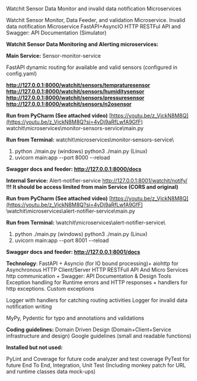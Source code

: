 Watchit Sensor Data Monitor and invalid data notification Microservices

Watchit Sensor Monitor, Data Feeder, and validation Microservice. Invalid data notification Microservice FastAPI+AsyncIO HTTP RESTFul API and Swagger: API Documentation (Simulator)


**Watchit Sensor Data Monitoring and Alerting 
microservices:**

**Main Service:**
Sensor-monitor-service

FastAPI dynamic routing for available and valid sensors (configured in config.yaml)

**http://127.0.0.1:8000/watchit/sensors/tempraturesensor
http://127.0.0.1:8000/watchit/sensors/humiditysensor
http://127.0.0.1:8000/watchit/sensors/pressuresensor
http://127.0.0.1:8000/watchit/sensors/n2osensor**

**Run from PyCharm (See attached video)**
[https://youtu.be/z_VjckN8M8Q](https://youtu.be/z_VjckN8M8Q?si=4yDj9aRfLwfA9GfF)
watchit\microservices\monitor-sensors-service\main.py

**Run from Terminal:**
watchit\microservices\monitor-sensors-service\
1. python ./main.py (windows) python3 ./main.py (Linux)
2. uvicorn main:app --port 8000  --reload

**Swagger docs and feeder: http://127.0.0.1:8000/docs**

**Internal Service:**
Alert-notifier-service
http://127.0.0.1:8001/watchit/notify/
**!!! It should be access limited from main Service (CORS and original)**

**Run from PyCharm (See attached video)**
[https://youtu.be/z_VjckN8M8Q](https://youtu.be/z_VjckN8M8Q?si=4yDj9aRfLwfA9GfF)
\watchit\microservices\alert-notifier-service\main.py

**Run from Terminal:**
\watchit\microservices\alert-notifier-service\
1. python ./main.py (windows) python3 ./main.py (Linux)
2. uvicorn main:app --port 8001  --reload 

**Swagger docs and feeder: http://127.0.0.1:8001/docs**

**Technology**:
FastAPI + Asyncio (for IO bound processing)+ aiohttp for Asynchronous HTTP Client/Server HTTP RESTFull API
And Micro Services http communication + Swagger: API Documentation & Design Tools
Exception handling for Runtime errors and HTTP responses + handlers for http exceptions.
Custom exceptions

Logger with handlers for catching routing activities
Logger for invalid data notification writing

MyPy, Pydentic for typo and annotations and validations

**Coding guidelines:**
Domain Driven Design (Domain+Client+Service infrastructure and design)
Google guidelines (small and readable functions)

**Installed but not used:**

PyLint and Coverage for future code analyzer and test coverage
PyTest for future End To End, Integration, Unit Test (Including monkey patch for URL and runtime classes data mock-ups)

